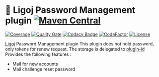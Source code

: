 # :link: Ligoj Password Management plugin [![Maven Central](https://maven-badges.herokuapp.com/maven-central/org.ligoj.plugin/plugin-password/badge.svg)](https://maven-badges.herokuapp.com/maven-central/org.ligoj.plugin/plugin-password)

[![Coverage](https://sonarcloud.io/api/project_badges/measure?project=org.ligoj.plugin%3Aplugin-password&metric=coverage)](https://sonarcloud.io/dashboard?id=org.ligoj.plugin%3Aplugin-password)
[![Quality Gate](https://sonarcloud.io/api/project_badges/measure?metric=alert_status&project=org.ligoj.plugin:plugin-password)](https://sonarcloud.io/dashboard/index/org.ligoj.plugin:plugin-password)
[![Codacy Badge](https://api.codacy.com/project/badge/Grade/4531336334664f9286cb43df834172dd)](https://www.codacy.com/gh/ligoj/plugin-password?utm_source=github.com&amp;utm_medium=referral&amp;utm_content=ligoj/plugin-password&amp;utm_campaign=Badge_Grade)
[![CodeFactor](https://www.codefactor.io/repository/github/ligoj/plugin-password/badge)](https://www.codefactor.io/repository/github/ligoj/plugin-password)
[![License](http://img.shields.io/:license-mit-blue.svg)](http://fabdouglas.mit-license.org/)

[Ligoj](https://github.com/ligoj/ligoj) Password Management plugin
This plugin does not hold password, only tokens for renew request. The storage is delegated to [plugin-id](https://github.com/ligoj/plugin-id) 
Provides the following features :
- Mail for new accounts
- Mail challenge reset password
